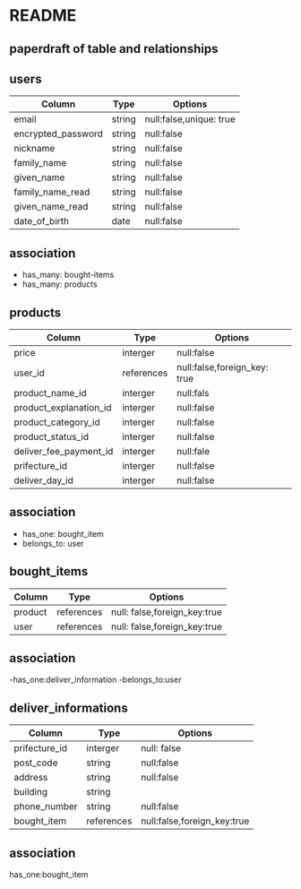 # README

## paperdraft of table and relationships ##

## users ##
 
| Column              | Type    | Options                   |
| ------------------  | ------  | --------------------------|
| email               | string  | null:false,unique: true   |
| encrypted_password  | string  | null:false                |
| nickname            | string  | null:false                |
| family_name         | string  | null:false                |
| given_name          | string  | null:false                |
| family_name_read    | string  | null:false                |
| given_name_read     | string  | null:false                |
| date_of_birth       | date    | null:false                |


## association ##

- has_many: bought-items
- has_many: products




## products ##

| Column                 | Type      | Options                       |
| -----------------------| --------- | ------------------------------|
| price                  | interger  |null:false                     |
| user_id                | references|null:false,foreign_key: true   |
| product_name_id        | interger  |null:fals                      |
| product_explanation_id | interger  |null:false                     |
| product_category_id    | interger  |null:false                     |
| product_status_id      | interger  |null:false                     |
| deliver_fee_payment_id | interger  |null:fale                      |
| prifecture_id          | interger  |null:false                     |
| deliver_day_id         | interger  |null:false                     |

## association ##

- has_one: bought_item
- belongs_to: user



## bought_items ## 

| Column             | Type       | Options                      |
| ------------------ | ---------- | -----------------------------|
| product            | references | null: false,foreign_key:true |
| user               | references | null: false,foreign_key:true |

## association ##

-has_one:deliver_information
-belongs_to:user




## deliver_informations ##

| Column       | Type       | Options                    |
| -------------| -----------| ---------------------------|
| prifecture_id| interger   | null: false                |
| post_code    | string     | null:false                 |
| address      | string     | null:false                 |
| building     | string     |                            |
| phone_number | string     | null:false                 |
| bought_item  | references | null:false,foreign_key:true|

## association ##
has_one:bought_item